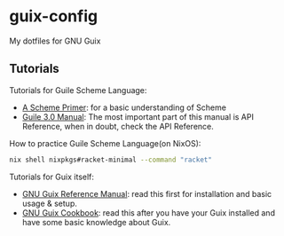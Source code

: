 # guix-config

My dotfiles for GNU Guix


## Tutorials

Tutorials for Guile Scheme Language:

- [A Scheme Primer](https://spritely.institute/static/papers/scheme-primer.html): for a basic understanding of Scheme
- [Guile 3.0 Manual](https://www.gnu.org/software/guile/manual/): The most important part of this manual is API Reference, when in doubt, check the API Reference.

How to practice Guile Scheme Language(on NixOS):

```bash
nix shell nixpkgs#racket-minimal --command "racket"
```

Tutorials for Guix itself:

- [GNU Guix Reference Manual](https://guix.gnu.org/en/manual/en/guix.html): read this first for installation and basic usage & setup.
- [GNU Guix Cookbook](https://guix.gnu.org/en/cookbook/en/guix-cookbook.html): read this after you have your Guix installed and have some basic knowledge about Guix.

